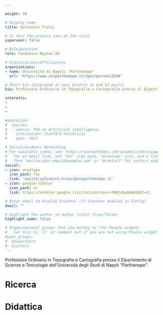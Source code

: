 ```yaml
---

weight: 10

# Display name
title: Salvatore Troisi

# Is this the primary user of the site?
superuser: false

# Role/position
role: Fondatore Neptun-IA

# Organizations/Affiliations
organizations:
- name: Università di Napoli "Parthenope"
  url: "https://www.uniparthenope.it/ugov/person/2510"

# Short bio (displayed in user profile at end of posts)
bio: Professore Ordinario in Topografia e Cartografia presso il Dipartimento di Scienze e Tencologie dell'Università degli Studi di Napoli "Parthenope". Direttore del Laboratorio di Ricerca di Geodesia e Navigazione.

interests:
-
-
-

#education:
#  courses:
#  - course: PhD in Artificial Intelligence
#    institution: Stanford University
#    year: 2012

# Social/Academic Networking
# For available icons, see: https://sourcethemes.com/academic/docs/page-builder/#icons
#   For an email link, use "fas" icon pack, "envelope" icon, and a link in the
#   form "mailto:your-email@example.com" or "#contact" for contact widget.
social:
- icon: envelope
  icon_pack: fas
  link: 'mailto:salvatore.troisi@uniparthenope.it'
- icon: google-scholar
  icon_pack: ai
  link: https://scholar.google.it/citations?user=7KBjdqwAAAAJ&hl=it

# Enter email to display Gravatar (if Gravatar enabled in Config)
email: ""

# Highlight the author in author lists? (true/false)
highlight_name: false

# Organizational groups that you belong to (for People widget)
#   Set this to `[]` or comment out if you are not using People widget.
#user_groups:
#- Researchers
#- Visitors
---
```


Professore Ordinario in Topografia e Cartografia presso il Dipartimento di Scienze e Tencologie dell'Università degli Studi di Napoli "Parthenope". 

# Ricerca

# Didattica

